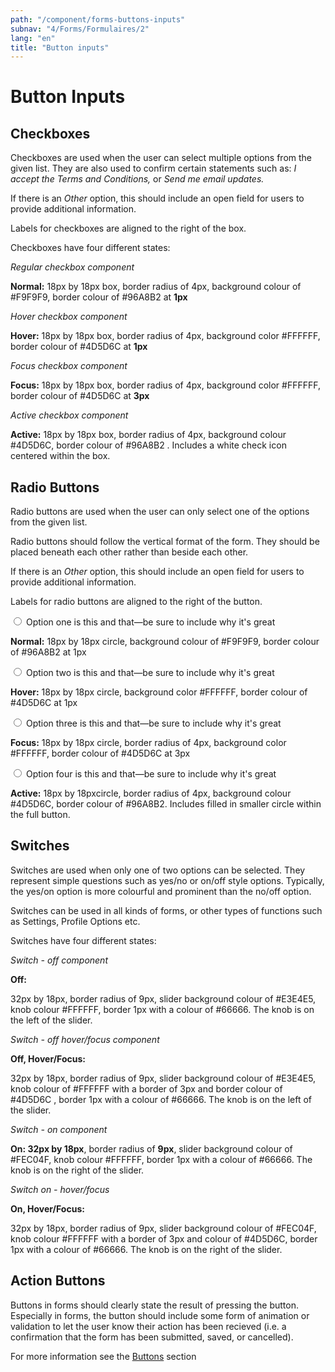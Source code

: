 ```yaml
---
path: "/component/forms-buttons-inputs"
subnav: "4/Forms/Formulaires/2"
lang: "en"
title: "Button inputs"
---
```


# Button Inputs

## Checkboxes

Checkboxes are used when the user can select multiple options from the given list. They are also used to confirm certain statements such as: _I accept the Terms and Conditions,_ or _Send me email updates._

If there is an _Other_ option, this should include an open field for users to provide additional information.

Labels for checkboxes are aligned to the right of the box.

Checkboxes have four different states:

*Regular checkbox component*

**Normal:** 18px by 18px box, border radius of 4px, background colour of \#F9F9F9, border colour of \#96A8B2 at **1px**

*Hover checkbox component*

**Hover:** 18px by 18px box, border radius of 4px, background color \#FFFFFF, border colour of \#4D5D6C at **1px**

*Focus checkbox component*

**Focus:** 18px by 18px box, border radius of 4px, background color \#FFFFFF, border colour of \#4D5D6C at **3px**

*Active checkbox component*

**Active:** 18px by 18px box, border radius of 4px, background colour \#4D5D6C, border colour of \#96A8B2 . Includes a white check icon centered within the box.

## Radio Buttons

Radio buttons are used when the user can only select one of the options from the given list.

Radio buttons should follow the vertical format of the form. They should be placed beneath each other rather than beside each other.

If there is an _Other_ option, this should include an open field for users to provide additional information.

Labels for radio buttons are aligned to the right of the button.

<formGroup check='true'>
    <label check='true'>
    <input type="radio" name="radio2" />
    Option one is this and that—be sure to include why it's great
    </Label>
</formGroup>

**Normal:** 18px by 18px circle, background colour of \#F9F9F9, border colour of \#96A8B2 at 1px

<formGroup check='true'>
    <label check='true'>
    <input type="radio" name="radio2" />
    Option two is this and that—be sure to include why it's great
    </Label>
</formGroup>

**Hover:** 18px by 18px circle, background color \#FFFFFF, border colour of \#4D5D6C at 1px

<formGroup check='true'>
    <label check='true'>
    <input type="radio" name="radio2" />
    Option three is this and that—be sure to include why it's great
    </Label>
</formGroup>

**Focus:** 18px by 18px circle, border radius of 4px, background color \#FFFFFF, border colour of \#4D5D6C at 3px

<formGroup check='true'>
    <label check='true'>
    <input type="radio" name="radio2" />
    Option four is this and that—be sure to include why it's great
    </Label>
</formGroup>

**Active:** 18px by 18pxcircle, border radius of 4px, background colour \#4D5D6C, border colour of \#96A8B2. Includes filled in smaller circle within the full button.

## Switches

Switches are used when only one of two options can be selected. They represent simple questions such as yes/no or on/off style options. Typically, the yes/on option is more colourful and prominent than the no/off option.

Switches can be used in all kinds of forms, or other types of functions such as Settings, Profile Options etc.

Switches have four different states:

*Switch - off component*

**Off:**

32px by 18px, border radius of 9px, slider background colour of \#E3E4E5, knob colour \#FFFFFF, border 1px with a colour of \#66666. The knob is on the left of the slider.

*Switch - off hover/focus component*

**Off, Hover/Focus:**

32px by 18px, border radius of 9px, slider background colour of \#E3E4E5, knob colour of \#FFFFFF with a border of 3px and border colour of \#4D5D6C , border 1px with a colour of \#66666. The knob is on the left of the slider.

*Switch - on component*

**On: 32px by 18px**, border radius of **9px**, slider background colour of \#FEC04F, knob colour \#FFFFFF, border 1px with a colour of \#66666. The knob is on the right of the slider.

*Switch on - hover/focus*

**On, Hover/Focus:**

32px by 18px, border radius of 9px, slider background colour of \#FEC04F, knob colour \#FFFFFF with a border of 3px and colour of \#4D5D6C, border 1px with a colour of \#66666. The knob is on the right of the slider.

## Action Buttons

Buttons in forms should clearly state the result of pressing the button. Especially in forms, the button should include some form of animation or validation to let the user know their action has been recieved \(i.e. a confirmation that the form has been submitted, saved, or cancelled\).

For more information see the [Buttons](https://www.gitbook.com/book/gctools-outilsgc/-gcdigital-design-system/edit#/edit/master/buttons.md?_k=1dnju1) section
